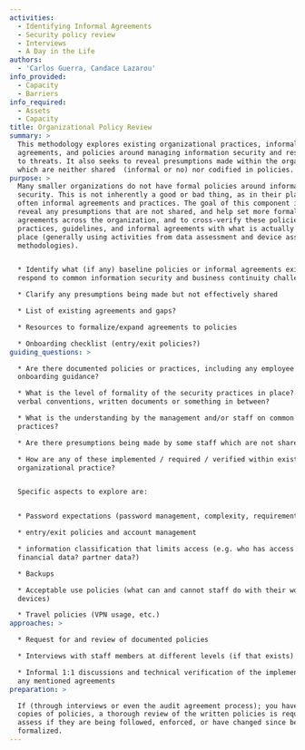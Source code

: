 ```yaml
---
activities:
  - Identifying Informal Agreements
  - Security policy review
  - Interviews
  - A Day in the Life
authors:
  - 'Carlos Guerra, Candace Lazarou'
info_provided:
  - Capacity
  - Barriers
info_required:
  - Assets
  - Capacity
title: Organizational Policy Review
summary: >
  This methodology explores existing organizational practices, informal
  agreements, and policies around managing information security and responding
  to threats. It also seeks to reveal presumptions made within the organization
  which are neither shared  (informal or no) nor codified in policies.
purpose: >
  Many smaller organizations do not have formal policies around information
  security. This is not inherently a good or bad thing, as in their place are
  often informal agreements and practices. The goal of this component is to
  reveal any presumptions that are not shared, and help set more formalized
  agreements across the organization, and to cross-verify these policies,
  practices, guidelines, and informal agreements with what is actually taking
  place (generally using activities from data assessment and device assessment
  methodologies).


  * Identify what (if any) baseline policies or informal agreements exist to
  respond to common information security and business continuity challenges

  * Clarify any presumptions being made but not effectively shared

  * List of existing agreements and gaps?

  * Resources to formalize/expand agreements to policies

  * Onboarding checklist (entry/exit policies?)
guiding_questions: >

  * Are there documented policies or practices, including any employee
  onboarding guidance?

  * What is the level of formality of the security practices in place? are
  verbal conventions, written documents or something in between?

  * What is the understanding by the management and/or staff on common security
  practices?

  * Are there presumptions being made by some staff which are not shared?

  * How are any of these implemented / required / verified within existing
  organizational practice?


  Specific aspects to explore are:


  * Password expectations (password management, complexity, requirements

  * entry/exit policies and account management

  * information classification that limits access (e.g. who has access to
  financial data? partner data?)

  * Backups

  * Acceptable use policies (what can and cannot staff do with their work
  devices)

  * Travel policies (VPN usage, etc.)
approaches: >

  * Request for and review of documented policies

  * Interviews with staff members at different levels (if that exists)

  * Informal 1:1 discussions and technical verification of the implementation of
  any mentioned agreements
preparation: >

  If (through interviews or even the audit agreement process); you have received
  copies of policies, a thorough review of the written policies is required to
  assess if they are being followed, enforced, or have changed since being
  formalized.
---
```


